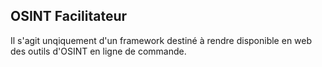 ## OSINT Facilitateur
Il s'agit unqiquement d'un framework destiné à rendre disponible en web des outils d'OSINT en ligne de commande.